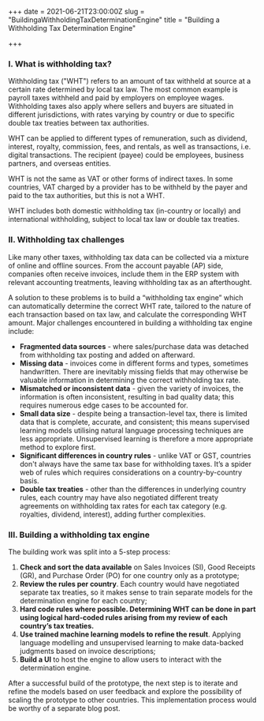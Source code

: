 +++
date = 2021-06-21T23:00:00Z
slug = "BuildingaWithholdingTaxDeterminationEngine"
title = "Building a Withholding Tax Determination Engine"

+++
### **I. What is withholding tax?**

Withholding tax ("WHT") refers to an amount of tax withheld at source at a certain rate determined by local tax law. The most common example is payroll taxes withheld and paid by employers on employee wages. Withholding taxes also apply where sellers and buyers are situated in different jurisdictions, with rates varying by country or due to specific double tax treaties between tax authorities.

WHT can be applied to different types of remuneration, such as dividend, interest, royalty, commission, fees, and rentals, as well as transactions, i.e. digital transactions. The recipient (payee) could be employees, business partners, and overseas entities.

WHT is not the same as VAT or other forms of indirect taxes. In some countries, VAT charged by a provider has to be withheld by the payer and paid to the tax authorities, but this is not a WHT.

WHT includes both domestic withholding tax (in-country or locally) and international withholding, subject to local tax law or double tax treaties.

### **II. Withholding tax challenges**

Like many other taxes, withholding tax data can be collected via a mixture of online and offline sources. From the account payable (AP) side, companies often receive invoices, include them in the ERP system with relevant accounting treatments, leaving withholding tax as an afterthought.

A solution to these problems is to build a “withholding tax engine” which can automatically determine the correct WHT rate, tailored to the nature of each transaction based on tax law, and calculate the corresponding WHT amount. Major challenges encountered in building a withholding tax engine include:

* **Fragmented data sources** - where sales/purchase data was detached from withholding tax posting and added on afterward.
* **Missing data** - invoices come in different forms and types, sometimes handwritten. There are inevitably missing fields that may otherwise be valuable information in determining the correct withholding tax rate.
* **Mismatched or inconsistent data** - given the variety of invoices, the information is often inconsistent, resulting in bad quality data; this requires numerous edge cases to be accounted for.
* **Small data size** - despite being a transaction-level tax, there is limited data that is complete, accurate, and consistent; this means supervised learning models utilising natural language processing techniques are less appropriate. Unsupervised learning is therefore a more appropriate method to explore first.
* **Significant differences in country rules** - unlike VAT or GST, countries don't always have the same tax base for withholding taxes. It’s a spider web of rules which requires considerations on a country-by-country basis.
* **Double tax treaties** - other than the differences in underlying country rules, each country may have also negotiated different treaty agreements on withholding tax rates for each tax category (e.g. royalties, dividend, interest), adding further complexities.

### **III. Building a withholding tax engine**

The building work was split into a 5-step process:

1. **Check and sort the data available** on Sales Invoices (SI), Good Receipts (GR), and Purchase Order (PO) for one country only as a prototype;
2. **Review the rules per country**. Each country would have negotiated separate tax treaties, so it makes sense to train separate models for the determination engine for each country;
3. **Hard code rules where possible. Determining WHT can be done in part using logical hard-coded rules arising from my review of each country’s tax treaties.**
4. **Use trained machine learning models to refine the result**. Applying language modelling and unsupervised learning to make data-backed judgments based on invoice descriptions;
5. **Build a UI** to host the engine to allow users to interact with the determination engine.

After a successful build of the prototype, the next step is to iterate and refine the models based on user feedback and explore the possibility of scaling the prototype to other countries. This implementation process would be worthy of a separate blog post.